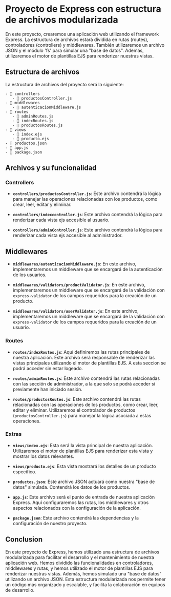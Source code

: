 # Proyecto de Express con estructura de archivos modularizada

En este proyecto, crearemos una aplicación web utilizando el framework Express. La estructura de archivos estará dividida en rutas (routes), controladores (controllers) y middlewares. También utilizaremos un archivo JSON y el módulo 'fs' para simular una "base de datos". Además, utilizaremos el motor de plantillas EJS para renderizar nuestras vistas.

## Estructura de archivos

La estructura de archivos del proyecto será la siguiente:

```
- 📁 controllers
   - 📄 productosController.js
- 📁 middlewares
   - 📄 autenticacionMiddleware.js
- 📁 routes
   - 📄 adminRoutes.js
   - 📄 indexRoutes.js
   - 📄 productosRoutes.js
- 📁 views
   - 📄 index.ejs
   - 📄 producto.ejs
- 📄 productos.json
- 📄 app.js
- 📄 package.json
```

## Archivos y su funcionalidad

### Controllers

- **`controllers/productosController.js`**: Este archivo contendrá la lógica para manejar las operaciones relacionadas con los productos, como crear, leer, editar y eliminar.

- **`controllers/indexcontroller.js`**: Este archivo contendrá la lógica para renderizar cada vista ejs accesible al usuario.

- **`controllers/adminController.js`**: Este archivo contendrá la lógica para renderizar cada vista ejs accesible al administrador.

## Middlewares

- **`middlewares/autenticacionMiddleware.js`**: En este archivo, implementaremos un middleware que se encargará de la autenticación de los usuarios.

- **`middlewares/validators/productValidator.js`**: En este archivo, implementaremos un middleware que se encargará de la validación con `express-validator` de los campos requeridos para la creación de un producto.

- **`middlewares/validators/userValidator.js`**: En este archivo, implementaremos un middleware que se encargará de la validación con `express-validator` de los campos requeridos para la creación de un usuario.

### Routes

- **`routes/indexRoutes.js`**: Aquí definiremos las rutas principales de nuestra aplicación. Este archivo será responsable de renderizar las vistas principales utilizando el motor de plantillas EJS. A esta seccion se podrá acceder sin estar logeado.

- **`routes/adminRoutes.js`**: Este archivo contendrá las rutas relacionadas con las sección de administrador, a la que solo se podrá acceder si previamente han iniciado sesión.

- **`routes/productosRoutes.js`**: Este archivo contendrá las rutas relacionadas con las operaciones de los productos, como crear, leer, editar y eliminar. Utilizaremos el controlador de productos (`productosController.js`) para manejar la lógica asociada a estas operaciones.

### Extras

- **`views/index.ejs`**: Esta será la vista principal de nuestra aplicación. Utilizaremos el motor de plantillas EJS para renderizar esta vista y mostrar los datos relevantes.

- **`views/producto.ejs`**: Esta vista mostrará los detalles de un producto específico.

- **`productos.json`**: Este archivo JSON actuará como nuestra "base de datos" simulada. Contendrá los datos de los productos.

- **`app.js`**: Este archivo será el punto de entrada de nuestra aplicación Express. Aquí configuraremos las rutas, los middlewares y otros aspectos relacionados con la configuración de la aplicación.

- **`package.json`**: Este archivo contendrá las dependencias y la configuración de nuestro proyecto.

## Conclusion

En este proyecto de Express, hemos utilizado una estructura de archivos modularizada para facilitar el desarrollo y el mantenimiento de nuestra aplicación web. Hemos dividido las funcionalidades en controladores, middlewares y rutas, y hemos utilizado el motor de plantillas EJS para renderizar nuestras vistas. Además, hemos simulado una "base de datos" utilizando un archivo JSON. Esta estructura modularizada nos permite tener un código más organizado y escalable, y facilita la colaboración en equipos de desarrollo.
